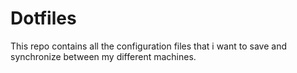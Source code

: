 # Dotfiles #
This repo contains all the configuration files that i want to save and synchronize between my different machines. 
